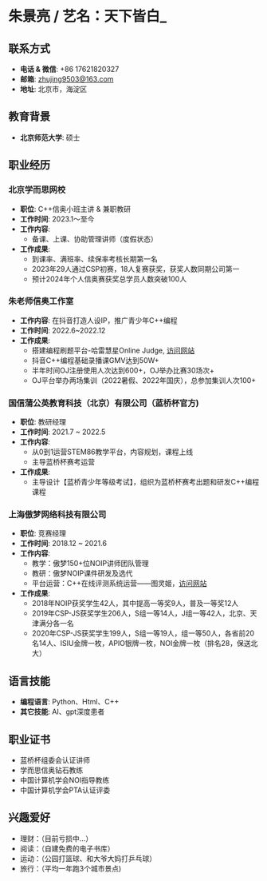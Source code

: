 # 朱景亮 / 艺名：天下皆白_

## 联系方式
- **电话 & 微信**: +86 17621820327
- **邮箱**: zhujing9503@163.com
- **地址**: 北京市，海淀区

## 教育背景
- **北京师范大学**: 硕士

## 职业经历

### 北京学而思网校
- **职位**: C++信奥小班主讲 & 兼职教研
- **工作时间**: 2023.1～至今
- **工作内容**:
  - 备课、上课、协助管理讲师（度假状态）
- **工作成果**:
  - 到课率、满班率、续保率考核长期第一名
  - 2023年29人通过CSP初赛，18人复赛获奖，获奖人数同期公司第一
  - 预计2024年个人信奥赛获奖总学员人数突破100人

### 朱老师信奥工作室
- **工作内容**: 在抖音打造人设IP，推广青少年C++编程
- **工作时间**: 2022.6~2022.12
- **工作成果**:
  - 搭建编程刷题平台-哈雷慧星Online Judge, [访问网站](#)
  - 抖音C++编程基础录播课GMV达到50W+
  - 半年时间OJ注册使用人次达到600+，OJ举办比赛30场次+
  - OJ平台举办两场集训（2022暑假、2022年国庆），总参加集训人次100+

### 国信蒲公英教育科技（北京）有限公司（蓝桥杯官方)
- **职位**: 教研经理
- **工作时间**: 2021.7 ~ 2022.5
- **工作内容**:
  - 从0到1运营STEM86教学平台，内容规划，课程上线
  - 主导蓝桥杯赛考运营
- **工作成果**:
  - 主导设计【蓝桥青少年等级考试】，组织为蓝桥杯赛考出题和研发C++编程课程

### 上海傲梦网络科技有限公司
- **职位**: 竞赛经理
- **工作时间**: 2018.12 ~ 2021.6
- **工作内容**:
  - 教学：傲梦150+位NOIP讲师团队管理
  - 教研：傲梦NOIP课件研发及选代
  - 平台运营：C++在线评测系统运营——图灵姬，[访问网站](#)
- **工作成果**:
  - 2018年NOIP获奖学生42人，其中提高一等奖9人，普及一等奖12人
  - 2019年CSP-JS获奖学生206人，S组一等14人，J组一等42人，北京、天津满分各一名
  - 2020年CSP-JS获奖学生199人，S组一等19人，组一等50人，各省前20名14人、ISIU金牌一枚，APIO银牌一枚，NOI金牌一枚（排名28，保送北大）

## 语言技能
- **编程语言**: Python、Html、C++
- **其它技能**: AI、gpt深度患者

## 职业证书
- 蓝桥杯组委会认证讲师
- 学而思信奥钻石教练
- 中国计算机学会NOI指导教练
- 中国计算机学会PTA认证评委

## 兴趣爱好
- 理财：（目前亏损中...）
- 阅读：（自建免费的电子书库）
- 运动：（公园打篮球、和大爷大妈打乒乓球）
- 旅行：（平均一年跑3个城市景点)